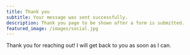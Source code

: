 ```yaml
---
title: Thank you
subtitle: Your message was sent successfully.
description: Thank you page to be shown after a form is submitted.
featured_image: /images/social.jpg
---
```


Thank you for reaching out! I will get back to you as soon as I can.
